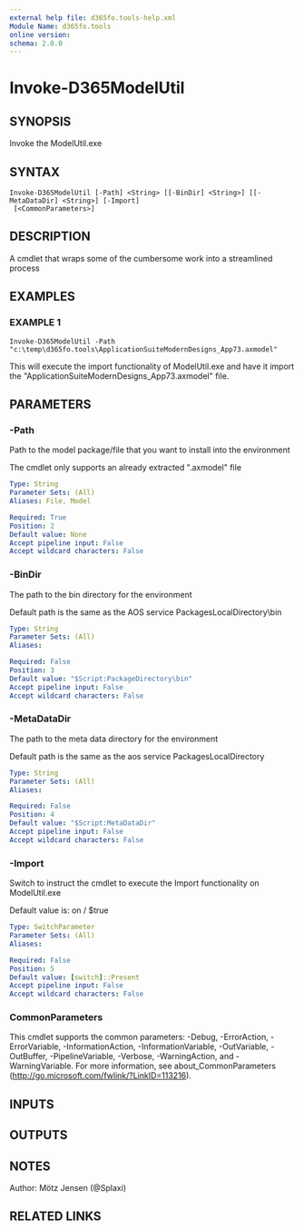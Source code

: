 ```yaml
---
external help file: d365fo.tools-help.xml
Module Name: d365fo.tools
online version:
schema: 2.0.0
---
```


# Invoke-D365ModelUtil

## SYNOPSIS
Invoke the ModelUtil.exe

## SYNTAX

```
Invoke-D365ModelUtil [-Path] <String> [[-BinDir] <String>] [[-MetaDataDir] <String>] [-Import]
 [<CommonParameters>]
```

## DESCRIPTION
A cmdlet that wraps some of the cumbersome work into a streamlined process

## EXAMPLES

### EXAMPLE 1
```
Invoke-D365ModelUtil -Path "c:\temp\d365fo.tools\ApplicationSuiteModernDesigns_App73.axmodel"
```

This will execute the import functionality of ModelUtil.exe and have it import the "ApplicationSuiteModernDesigns_App73.axmodel" file.

## PARAMETERS

### -Path
Path to the model package/file that you want to install into the environment

The cmdlet only supports an already extracted ".axmodel" file

```yaml
Type: String
Parameter Sets: (All)
Aliases: File, Model

Required: True
Position: 2
Default value: None
Accept pipeline input: False
Accept wildcard characters: False
```

### -BinDir
The path to the bin directory for the environment

Default path is the same as the AOS service PackagesLocalDirectory\bin

```yaml
Type: String
Parameter Sets: (All)
Aliases:

Required: False
Position: 3
Default value: "$Script:PackageDirectory\bin"
Accept pipeline input: False
Accept wildcard characters: False
```

### -MetaDataDir
The path to the meta data directory for the environment

Default path is the same as the aos service PackagesLocalDirectory

```yaml
Type: String
Parameter Sets: (All)
Aliases:

Required: False
Position: 4
Default value: "$Script:MetaDataDir"
Accept pipeline input: False
Accept wildcard characters: False
```

### -Import
Switch to instruct the cmdlet to execute the Import functionality on ModelUtil.exe

Default value is: on / $true

```yaml
Type: SwitchParameter
Parameter Sets: (All)
Aliases:

Required: False
Position: 5
Default value: [switch]::Present
Accept pipeline input: False
Accept wildcard characters: False
```

### CommonParameters
This cmdlet supports the common parameters: -Debug, -ErrorAction, -ErrorVariable, -InformationAction, -InformationVariable, -OutVariable, -OutBuffer, -PipelineVariable, -Verbose, -WarningAction, and -WarningVariable.
For more information, see about_CommonParameters (http://go.microsoft.com/fwlink/?LinkID=113216).

## INPUTS

## OUTPUTS

## NOTES
Author: Mötz Jensen (@Splaxi)

## RELATED LINKS
